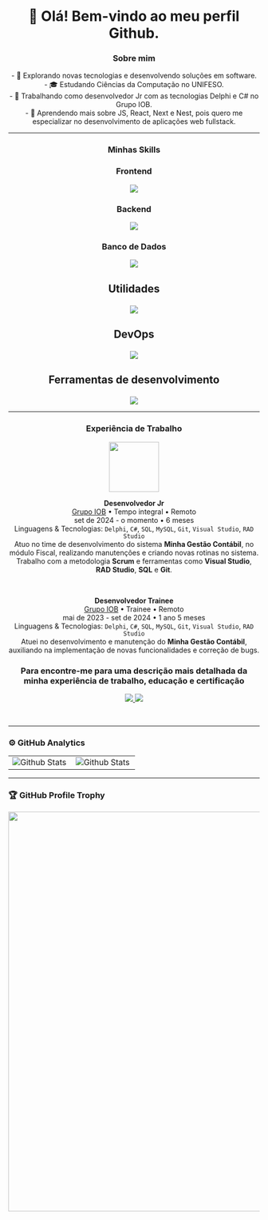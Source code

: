 <h1 align="center"> 👋 Olá! Bem-vindo ao meu perfil Github.</h1>

### <p align="center">Sobre mim</p>

<p align="center">
  - 🤔 Explorando novas tecnologias e desenvolvendo soluções em software. <br/>
  - 🎓 Estudando Ciências da Computação no UNIFESO. <br/>
  - 💼 Trabalhando como desenvolvedor Jr com as tecnologias Delphi e C# no Grupo IOB. <br/>
  - 🌱 Aprendendo mais sobre JS, React, Next e Nest, pois quero me especializar no desenvolvimento de aplicações web fullstack.
</p>

--- 
### <p align="center">Minhas Skills</p>

### <p align="center">Frontend</p>

<p align="center"> 
  <img src="https://skillicons.dev/icons?i=html,css,js,ts,react,nextjs,tailwind&perline=7" /> 
</p>

### <p align="center">Backend</p>

<p align="center"> 
  <img src="https://skillicons.dev/icons?i=nodejs,nestjs,prisma,cs,dotnet,java,spring&perline=7" /> 
</p>

### <p align="center">Banco de Dados</p>

<p align="center"> 
  <img src="https://skillicons.dev/icons?i=mongodb,mysql,postgres,sqlite&perline=4" /> 
</p>



## <p align="center">Utilidades</p>

<p align="center"> 
  <img src="https://skillicons.dev/icons?i=kubernetes,postman" /> 
</p>

## <p align="center">DevOps</p>

<p align="center"> 
  <img src="https://skillicons.dev/icons?i=git,aws,bitbucket" /> 
</p>

## <p align="center">Ferramentas de desenvolvimento</p>

<p align="center"> 
  <img src="https://skillicons.dev/icons?i=visualstudio,vscode" /> 
</p>

--- 
### <p align="center">Experiência de Trabalho</p>

<p align="center">
  <img src="https://media.licdn.com/dms/image/v2/D4D0BAQHIk9RVIyJtDA/company-logo_200_200/company-logo_200_200/0/1735252571181/grupo_iob_logo?e=1747872000&v=beta&t=CJoTifqYRq4mf3VC8KGpBsqMl9qZERm9FEddcb0Daag" height="100"/>
</p>

<p align="center">
  <strong>Desenvolvedor Jr</strong> <br/>
  <a href="https://www.iob.com.br/" target="_blank">Grupo IOB</a> • Tempo integral • Remoto <br/>
  set de 2024 - o momento • 6 meses <br/>
  Linguagens & Tecnologias: <code>Delphi</code>, <code>C#</code>, <code>SQL</code>, <code>MySQL</code>, <code>Git</code>, <code>Visual Studio</code>, <code>RAD Studio</code> <br/>
  Atuo no time de desenvolvimento do sistema <strong>Minha Gestão Contábil</strong>, no módulo Fiscal, realizando manutenções e criando novas rotinas no sistema. Trabalho com a metodologia <strong>Scrum</strong> e ferramentas como <strong>Visual Studio</strong>, <strong>RAD Studio</strong>, <strong>SQL</strong> e <strong>Git</strong>.
</p>

<br/>

<p align="center">
  <strong>Desenvolvedor Trainee</strong> <br/>
  <a href="https://www.iob.com.br/" target="_blank">Grupo IOB</a> • Trainee • Remoto <br/>
  mai de 2023 - set de 2024 • 1 ano 5 meses <br/>
  Linguagens & Tecnologias: <code>Delphi</code>, <code>C#</code>, <code>SQL</code>, <code>MySQL</code>, <code>Git</code>, <code>Visual Studio</code>, <code>RAD Studio</code> <br/>
  Atuei no desenvolvimento e manutenção do <strong>Minha Gestão Contábil</strong>, auxiliando na implementação de novas funcionalidades e correção de bugs.
</p>


### <p align="center">Para encontre-me para uma descrição mais detalhada da minha experiência de trabalho, educação e certificação</p>

<p align="center"> 
  <a href="https://www.linkedin.com/in/victor-lopes-7537121b5/" target="_blank" rel="noopener noreferrer"> 
    <img src="https://skillicons.dev/icons?i=linkedin" /> 
  </a> 
  <a href="mailto:victorlopesbelodev@gmail.com"> 
    <img src="https://skillicons.dev/icons?i=gmail" /> 
  </a> 
</p>


<br/>

---
### ⚙️ GitHub Analytics

<table align="center">
  <tr>
    <td>
      <img
        align="left"
        src="https://github-readme-stats.vercel.app/api?username=Victor-Lopes-Belo&theme=dark&hide_border=false&include_all_commits=true"
        alt="Github Stats"
      />
    </td>
    <td>
      <img
        align="left"
        src="https://github-readme-stats.vercel.app/api/top-langs/?username=Victor-Lopes-Belo&theme=dark&hide_border=false&include_all_commits=true&count_private=true&layout=compact"
        alt="Github Stats"
      />
    </td>
  </tr>
</table>

--- 

### 🏆 GitHub Profile Trophy

<p align="center">
  <a
    href="https://github.com/ryo-ma/github-profile-trophy"
    title="repositório de troféus"
  >
    <img
      width="800"
      src="https://github-profile-trophy.vercel.app/?username=Victor-Lopes-Belo&column=8&theme=darkhub&no-frame=true&no-bg=true"
    />
  </a>
</p>
